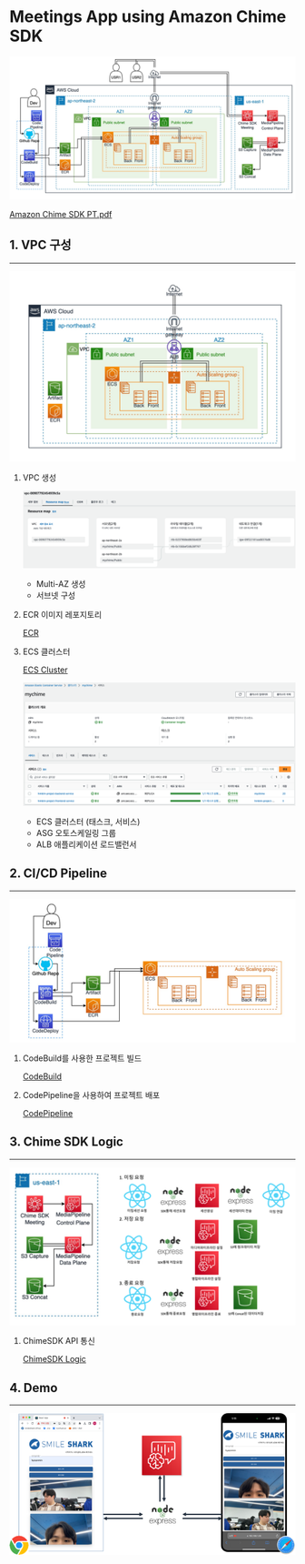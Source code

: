 # Meetings App using Amazon Chime SDK

![ChimeProject-Whole.jpg](Meetings%20App%20using%20Amazon%20Chime%20SDK%20c5c46d3f07d7466abf4cfba54011d133/ChimeProject-Whole.jpg)

[Amazon Chime SDK PT.pdf](Meetings%20App%20using%20Amazon%20Chime%20SDK%20c5c46d3f07d7466abf4cfba54011d133/Amazon_Chime_SDK_PT.pdf)

## 1. VPC 구성

---

![ChimeProject-VPC.jpg](Meetings%20App%20using%20Amazon%20Chime%20SDK%20c5c46d3f07d7466abf4cfba54011d133/ChimeProject-VPC.jpg)

1. VPC 생성
    
    ![Untitled](Meetings%20App%20using%20Amazon%20Chime%20SDK%20c5c46d3f07d7466abf4cfba54011d133/Untitled.png)
    
    - Multi-AZ 생성
    - 서브넷 구성
2. ECR 이미지 레포지토리
    
    [ECR ](Meetings%20App%20using%20Amazon%20Chime%20SDK%20c5c46d3f07d7466abf4cfba54011d133/ECR%20c3cc924fe3e0448d892e60b033bc4722.md)
    
3. ECS 클러스터
    
    [ECS Cluster](Meetings%20App%20using%20Amazon%20Chime%20SDK%20c5c46d3f07d7466abf4cfba54011d133/ECS%20Cluster%2029e6f38b36b4461aad8667ba5d504ab9.md)
    
    ![Untitled](Meetings%20App%20using%20Amazon%20Chime%20SDK%20c5c46d3f07d7466abf4cfba54011d133/Untitled%201.png)
    
    - ECS 클러스터 (태스크, 서비스)
    - ASG 오토스케일링 그룹
    - ALB 애플리케이션 로드밸런서

## 2. CI/CD Pipeline

---

![ChimeProject-CI_CD.jpg](Meetings%20App%20using%20Amazon%20Chime%20SDK%20c5c46d3f07d7466abf4cfba54011d133/ChimeProject-CI_CD.jpg)

1. CodeBuild를 사용한 프로젝트 빌드
    
    [CodeBuild](Meetings%20App%20using%20Amazon%20Chime%20SDK%20c5c46d3f07d7466abf4cfba54011d133/CodeBuild%20226e6a2b17ab4aae8302df69a17fcda8.md)
    
2. CodePipeline을 사용하여 프로젝트 배포
    
    [CodePipeline](Meetings%20App%20using%20Amazon%20Chime%20SDK%20c5c46d3f07d7466abf4cfba54011d133/CodePipeline%20c09dcd0e9a934b5ab45ee0449c64c76f.md)
    

## 3. Chime SDK Logic

---

![Untitled](Meetings%20App%20using%20Amazon%20Chime%20SDK%20c5c46d3f07d7466abf4cfba54011d133/Untitled%202.png)

1. ChimeSDK API 통신
    
    [ChimeSDK Logic](Meetings%20App%20using%20Amazon%20Chime%20SDK%20c5c46d3f07d7466abf4cfba54011d133/ChimeSDK%20Logic%20948c263153a84971b1b9bc9b951837c2.md)
    

## 4. Demo

---

![Untitled](Meetings%20App%20using%20Amazon%20Chime%20SDK%20c5c46d3f07d7466abf4cfba54011d133/Untitled%203.png)
